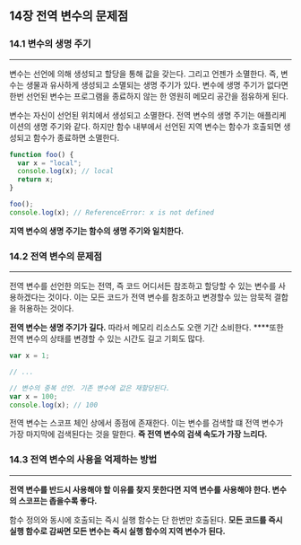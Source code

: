 ## 14장 전역 변수의 문제점

### 14.1 변수의 생명 주기

---

변수는 선언에 의해 생성되고 할당을 통해 값을 갖는다. 그리고 언젠가 소멸한다. 즉, 변수는 생물과 유사하게 생성되고 소멸되는 생명 주기가 있다. 변수에 생명 주기가 없다면 한번 선언된 변수는 프로그램을 종료하지 않는 한 영원히 메모리 공간을 점유하게 된다.

변수는 자신이 선언된 위치에서 생성되고 소멸한다. 전역 변수의 생명 주기는 애플리케이션의 생명 주기와 같다. 하지만 함수 내부에서 선언된 지역 변수는 함수가 호출되면 생성되고 함수가 종료하면 소멸한다.

```jsx
function foo() {
  var x = "local";
  console.log(x); // local
  return x;
}

foo();
console.log(x); // ReferenceError: x is not defined
```

**지역 변수의 생명 주기는 함수의 생명 주기와 일치한다.**

### 14.2 전역 변수의 문제점

---

전역 변수를 선언한 의도는 전역, 즉 코드 어디서든 참조하고 할당할 수 있는 변수를 사용하겠다는 것이다. 이는 모든 코드가 전역 변수를 참조하고 변경할수 있는 암묵적 결합을 허용하는 것이다.

**전역 변수는 생명 주기가 길다.** 따라서 메모리 리소스도 오랜 기간 소비한다. \*\*\*\*또한 전역 변수의 상태를 변경할 수 있는 시간도 길고 기회도 많다.

```jsx
var x = 1;

// ...

// 변수의 중복 선언. 기존 변수에 값은 재할당된다.
var x = 100;
console.log(x); // 100
```

전역 변수는 스코프 체인 상에서 종점에 존재한다. 이는 변수를 검색할 떄 전역 변수가 가장 마지막에 검색된다는 것을 말한다. **즉 전역 변수의 검색 속도가 가장 느리다.**

### 14.3 전역 변수의 사용을 억제하는 방법

---

**전역 변수를 반드시 사용해야 할 이유를 찾지 못한다면 지역 변수를 사용해야 한다. 변수의 스코프는 좁을수록 좋다.**

함수 정의와 동시에 호출되는 즉시 실행 함수는 단 한번만 호출된다. **모든 코드를 즉시 실행 함수로 감싸면 모든 변수는 즉시 실행 함수의 지역 변수가 된다.**

